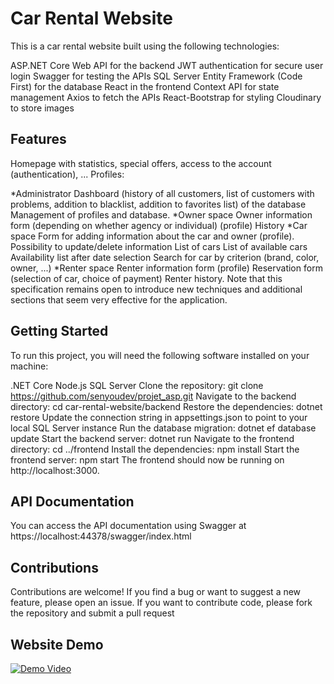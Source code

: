 # Car Rental Website
This is a car rental website built using the following technologies:

ASP.NET Core Web API for the backend
JWT authentication for secure user login
Swagger for testing the APIs
SQL Server Entity Framework (Code First) for the database
React in the frontend
Context API for state management
Axios to fetch the APIs
React-Bootstrap for styling
Cloudinary to store images
## Features
Homepage with statistics, special offers, access to the account (authentication), ...
Profiles:

*Administrator
Dashboard (history of all customers, list of customers with problems, addition to blacklist, addition to favorites list) of the database
Management of profiles and database.
*Owner space
Owner information form (depending on whether agency or individual) (profile)
History
*Car space
Form for adding information about the car and owner (profile).
Possibility to update/delete information
List of cars
List of available cars Availability list after date selection Search for car by criterion (brand, color, owner, ...)
*Renter space
Renter information form (profile) Reservation form (selection of car, choice of payment)
Renter history.
Note that this specification remains open to introduce new techniques and additional sections that seem very effective for the application.


## Getting Started
To run this project, you will need the following software installed on your machine:

.NET Core 
Node.js
SQL Server
Clone the repository: git clone https://github.com/senyoudev/projet_asp.git
Navigate to the backend directory: cd car-rental-website/backend
Restore the dependencies: dotnet restore
Update the connection string in appsettings.json to point to your local SQL Server instance
Run the database migration: dotnet ef database update
Start the backend server: dotnet run
Navigate to the frontend directory: cd ../frontend
Install the dependencies: npm install
Start the frontend server: npm start
The frontend should now be running on http://localhost:3000.

## API Documentation
You can access the API documentation using Swagger at https://localhost:44378/swagger/index.html

## Contributions
Contributions are welcome! If you find a bug or want to suggest a new feature, please open an issue. If you want to contribute code, please fork the repository and submit a pull request

## Website Demo

[![Demo Video](./screens/carsdetails.png)](./screens/demo.mp4)

